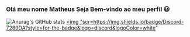### Olá meu nome Matheus Seja Bem-vindo ao meu perfil :smiley:
![Anurag's GitHub stats](https://github-readme-stats.vercel.app/api?username=ignmathzy&show_icons=true&theme=radical)
<a href="https://discord.gg/VNFSYyVF" target="_blank"><img "scr=https://img.shields.io/badge/Discord-7289DA?style=for-the-badge&logo=discord&logoColor=white"








